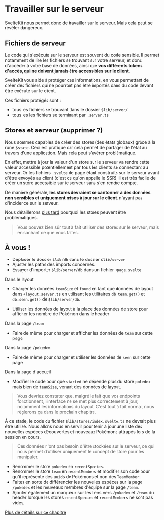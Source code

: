 # Travailler sur le serveur

SvelteKit nous permet donc de travailler sur le serveur. Mais cela peut se révéler dangereux.

## Fichiers de serveur

Le code qui s'exécute sur le serveur est souvent du code sensible. Il permet notamment de lire les
fichiers se trouvant sur votre serveur, et donc d'accéder à votre base de données, ainsi que **vos
différents tokens d'accès, qui ne doivent jamais être accessibles sur le client**.

SvelteKit vous aide à protéger ces informations, en vous permettant de créer des fichiers qui ne
pourront pas être importés dans du code devant être exécuté sur le client.

Ces fichiers protégés sont :

- tous les fichiers se trouvant dans le dossier `$lib/server/`
- tous les les fichiers se terminant par `.server.ts`

## Stores et serveur (supprimer ?)

Nous sommes capables de créer des stores (des états globaux) grâce à la rune `$state`. Ceci est
pratique car cela permet de partager de l'état au travers d'une application. Mais cela peut s'avérer
problématique.

En effet, mettre à jour la valeur d'un store sur le serveur va rendre cette valeur accessible
potentiellement par tous les clients se connectant au serveur. Or les fichiers `.svelte` de page
étant construits sur le serveur avant d'être envoyés au client (c'est ce qu'on appelle le SSR), il
est très facile de créer un store accessible sur le serveur sans s'en rendre compte.

De manière générale, **les stores devraient se cantonner à des données non sensibles et uniquement
mises à jour sur le client**, n'ayant pas d'incidence sur le serveur.

Nous détaillerons [plus tard](../14_auth/02_stores_on_the_server.md) pourquoi les stores peuvent
être problématiques.

> Vous pouvez bien sûr tout à fait utiliser des stores sur le serveur, mais en sachant ce que vous
> faites.

## À vous !

<section class='task'>

- Déplacer le dossier `$lib/db` dans le dossier `$lib/server`
- Ajuster les paths des imports concernés.
- Essayer d'importer `$lib/server/db` dans un fichier `+page.svelte`

Dans le layout

- Charger les données `teamSize` et `found` en tant que données de layout dans
  `+layout.server.ts` en utilisant les utilitaires `db.team.get()` et `db.seen.get()` de
  `$lib/server/db`.

- Utiliser les données de layout à la place des données de store pour afficher les nombre de
  Pokémon dans le header

Dans la page `/team`

- Faire de même pour charger et afficher les données de `team` sur cette page

Dans la page `/pokedex`

- Faire de même pour charger et utiliser les données de `seen` sur cette page

Dans la page d'accueil

- Modifier le code pour que `started` ne dépende plus du store `pokedex` mais bien de
  `teamSize`, venant des données de layout.

> Vous devriez constater que, malgré le fait que vos endpoints fonctionnent, l'interface ne
> se met plus correctement à jour, notamment les informations du layout. C'est tout à fait
> normal, nous règlerons ça dans le prochain chapitre.

À ce stade, le code du fichier `$lib/stores/index.svelte.ts` ne devrait plus être utilisé. Nous
allons nous en servir pour tenir à jour une liste des nouvelles espèces découvertes et nouveaux
Pokémons attrapés lors de la session en cours.

> Ces données n'ont pas besoin d'être stockées sur le serveur, ce qui nous permet d'utiliser
> uniquement le concept de store pour les manipuler.

- Renommer le store `pokedex` en `recentSpecies`.
- Renommer le store `team` en `recentMembers` et modifier son code pour qu'il représente des
  `uuid`s de Pokémons et non des `TeamMember`.
- Faites en sorte de différencier les nouvelles espèces sur la page `/pokedex` et les
  nouveaux membres d'équipe sur la page `/team`.
- Ajouter également un marqueur sur les liens vers `/pokedex` et `/team` du header lorsque
  les stores `recentSpecies` et `recentMembers` ne sont pas vides.

</section>

[Plus de détails sur ce chapitre](https://kit.svelte.dev/docs/routing#server)
